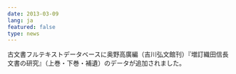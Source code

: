 ```yaml
---
date: 2013-03-09
lang: ja
featured: false
type: news
---
```

古文書フルテキストデータベースに奥野高廣編（吉川弘文館刊）『増訂織田信長文書の研究』（上巻・下巻・補遺）のデータが追加されました。
